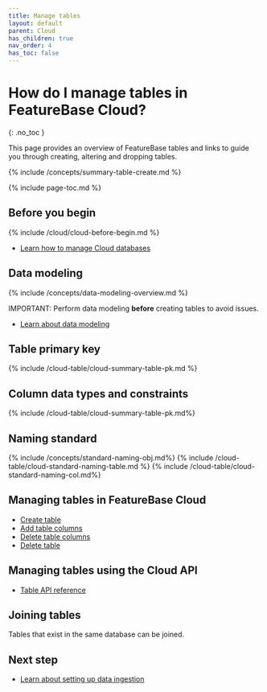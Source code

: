 ```yaml
---
title: Manage tables
layout: default
parent: Cloud
has_children: true
nav_order: 4
has_toc: false
---
```


# How do I manage tables in FeatureBase Cloud?
{: .no_toc }

This page provides an overview of FeatureBase tables and links to guide you through creating, altering and dropping tables.

{% include /concepts/summary-table-create.md %}

{% include page-toc.md %}

## Before you begin

{% include /cloud/cloud-before-begin.md %}
* [Learn how to manage Cloud databases](/docs/cloud/cloud-databases/cloud-db-manage)

## Data modeling

{% include /concepts/data-modeling-overview.md %}

IMPORTANT: Perform data modeling **before** creating tables to avoid issues.

* [Learn about data modeling](/docs/concepts/data-modeling-overview)

## Table primary key

{% include /cloud-table/cloud-summary-table-pk.md %}

## Column data types and constraints

{% include /cloud-table/cloud-summary-table-pk.md%}

<!--* [Learn about data types and constraints](/docs/sql-preview/data-types/data-types-home)-->

## Naming standard

{% include /concepts/standard-naming-obj.md%}
{% include /cloud-table/cloud-standard-naming-table.md %}
{% include /cloud-table/cloud-standard-naming-col.md%}

## Managing tables in FeatureBase Cloud

* [Create table](/docs/cloud/cloud-tables/cloud-table-create)
* [Add table columns](/docs/cloud/cloud-tables/cloud-table-add-column)
* [Delete table columns](/docs/cloud/cloud-tables/cloud-table-delete-column)
* [Delete table](/docs/cloud/cloud-tables/cloud-table-delete)

## Managing tables using the Cloud API

* [Table API reference](https://api-docs-featurebase-cloud.redoc.ly/v2#tag/Tables)

## Joining tables

Tables that exist in the same database can be joined.

## Next step

* [Learn about setting up data ingestion](/docs/cloud/cloud-ingest/cloud-ingest-manage)
